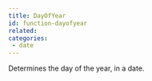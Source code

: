 ```yaml
---
title: DayOfYear
id: function-dayofyear
related:
categories:
 - date
---
```


Determines the day of the year, in a date.